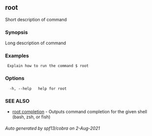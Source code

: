 ## root

Short description of command

### Synopsis

Long description of command

### Examples

```
 Explain how to run the command $ root 
```

### Options

```
  -h, --help   help for root
```

### SEE ALSO

* [root completion](root_completion.md)	 - Outputs command completion for the given shell (bash, zsh, or fish)

###### Auto generated by spf13/cobra on 2-Aug-2021
